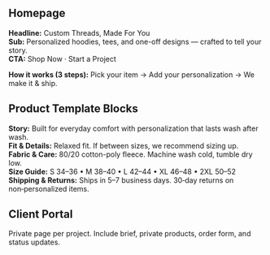 
## Homepage
**Headline:** Custom Threads, Made For You  
**Sub:** Personalized hoodies, tees, and one-off designs — crafted to tell your story.  
**CTA:** Shop Now · Start a Project

**How it works (3 steps):** Pick your item → Add your personalization → We make it & ship.

## Product Template Blocks
**Story:** Built for everyday comfort with personalization that lasts wash after wash.  
**Fit & Details:** Relaxed fit. If between sizes, we recommend sizing up.  
**Fabric & Care:** 80/20 cotton-poly fleece. Machine wash cold, tumble dry low.  
**Size Guide:** S 34–36 • M 38–40 • L 42–44 • XL 46–48 • 2XL 50–52  
**Shipping & Returns:** Ships in 5–7 business days. 30‑day returns on non‑personalized items.

## Client Portal
Private page per project. Include brief, private products, order form, and status updates.
